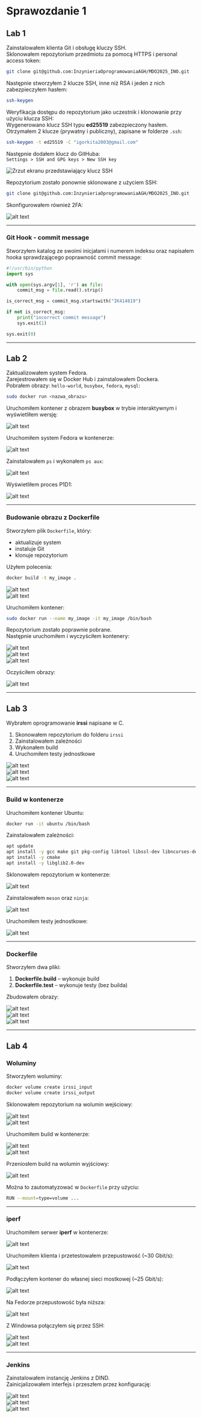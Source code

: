 # Sprawozdanie 1

## Lab 1

Zainstalowałem klienta Git i obsługę kluczy SSH.  
Sklonowałem repozytorium przedmiotu za pomocą HTTPS i personal access token:

```bash
git clone git@github.com:InzynieriaOprogramowaniaAGH/MDO2025_INO.git
```

Następnie stworzyłem 2 klucze SSH, inne niż RSA i jeden z nich zabezpieczyłem hasłem:

```bash
ssh-keygen
```

Weryfikacja dostępu do repozytorium jako uczestnik i klonowanie przy użyciu klucza SSH:  
Wygenerowano klucz SSH typu **ed25519** zabezpieczony hasłem. Otrzymałem 2 klucze (prywatny i publiczny), zapisane w folderze `.ssh`:

```bash
ssh-keygen -t ed25519 -C "igorkita2003@gmail.com"
```

Następnie dodałem klucz do GitHuba:  
`Settings > SSH and GPG keys > New SSH key`

![Zrzut ekranu przedstawiający klucz SSH](kluczSSH.jpg)

Repozytorium zostało ponownie sklonowane z użyciem SSH:

```bash
git clone git@github.com:InzynieriaOprogramowaniaAGH/MDO2025_INO.git
```

Skonfigurowałem również 2FA:

![alt text](skonfigurowanie2FA.jpg)

---

### Git Hook - commit message

Stworzyłem katalog ze swoimi inicjałami i numerem indeksu oraz napisałem hooka sprawdzającego poprawność commit message:

```python
#!/usr/bin/python
import sys

with open(sys.argv[1], 'r') as file:
    commit_msg = file.read().strip()

is_correct_msg = commit_msg.startswith("IK414819")

if not is_correct_msg:
    print("incorrect commit message")
    sys.exit(1)

sys.exit(0)
```

---

## Lab 2

Zaktualizowałem system Fedora.  
Zarejestrowałem się w Docker Hub i zainstalowałem Dockera.  
Pobrałem obrazy: `hello-world`, `busybox`, `fedora`, `mysql`:

```bash
sudo docker run <nazwa_obrazu>
```

Uruchomiłem kontener z obrazem **busybox** w trybie interaktywnym i wyświetliłem wersję:

![alt text](numer_wersji_busybox.jpg)

Uruchomiłem system Fedora w kontenerze:

![alt text](wejscie_fedora2.jpg)

Zainstalowałem `ps` i wykonałem `ps aux`:

![alt text](ps_aux.jpg)

Wyświetliłem proces P1D1:

![alt text](P1D1.jpg)

---

### Budowanie obrazu z Dockerfile

Stworzyłem plik `Dockerfile`, który:

- aktualizuje system
- instaluje Git
- klonuje repozytorium

Użyłem polecenia:

```bash
docker build -t my_image .
```

![alt text](image-2.png)  
![alt text](docker_build2.jpg)

Uruchomiłem kontener:

```bash
sudo docker run --name my_image -it my_image /bin/bash
```

Repozytorium zostało poprawnie pobrane.  
Następnie uruchomiłem i wyczyściłem kontenery:

![alt text](uruchomione.jpg)  
![alt text](czyszczenie_kontenerow.jpg)  
![alt text](usuniete-wszystkie_kontenery.jpg)

Oczyściłem obrazy:

![alt text](usuwanie_obrazow_docker.jpg)

---

## Lab 3

Wybrałem oprogramowanie **irssi** napisane w C.

1. Skonowałem repozytorium do folderu `irssi`
2. Zainstalowałem zależności
3. Wykonałem build
4. Uruchomiłem testy jednostkowe

![alt text](klonowanie_repozytorium_irssi.jpg)  
![alt text](meson_compile_cbuild.jpg)  
![alt text](meson_test_ok.jpg)

---

### Build w kontenerze

Uruchomiłem kontener Ubuntu:

```bash
docker run -it ubuntu /bin/bash
```

Zainstalowałem zależności:

```bash
apt update
apt install -y gcc make git pkg-config libtool libssl-dev libncurses-dev perl perl-modules
apt install -y cmake
apt install -y libglib2.0-dev
```

Sklonowałem repozytorium w kontenerze:

![alt text](klonuje_irssi_kontenerze.jpg)

Zainstalowałem `meson` oraz `ninja`:

![alt text](install_MesoniNinja_kontener.jpg)

Uruchomiłem testy jednostkowe:

![alt text](testy_jednostkowe_irssi.jpg)

---

### Dockerfile

Stworzyłem dwa pliki:

1. **Dockerfile.build** – wykonuje build
2. **Dockerfile.test** – wykonuje testy (bez builda)

Zbudowałem obrazy:

![alt text](budowa_dockerfile_biuld_lab3.jpg)  
![alt text](budowa_dockerfile_test_lab3.jpg)  
![alt text](wynik_test_ostateczny_lab_3.jpg)

---

## Lab 4

### Woluminy

Stworzyłem woluminy:

```bash
docker volume create irssi_input
docker volume create irssi_output
```

Sklonowałem repozytorium na wolumin wejściowy:

![alt text](build2_lab4.jpg)  
![alt text](wgrywanie-repo_do_wolumenu-wejsciowego_lab4.jpg)

Uruchomiłem build w kontenerze:

![alt text](poczatek_buildowania_wkontenerze_lab4.jpg)  
![alt text](koniec_buildowania_Wkontenerze_lab4.jpg)

Przeniosłem build na wolumin wyjściowy:

![alt text](przeniesienie_buildu_do_wolumenu_output_lab4.jpg)

Można to zautomatyzować w `Dockerfile` przy użyciu:

```bash
RUN --mount=type=volume ...
```

---

### iperf

Uruchomiłem serwer **iperf** w kontenerze:

![alt text](uruchomienie_serwera_iperf_lab4.jpg)

Uruchomiłem klienta i przetestowałem przepustowość (~30 Gbit/s):

![alt text](odpalenie_klienta_testowanie_przepustowosci_lab4.jpg)

Podłączyłem kontener do własnej sieci mostkowej (~25 Gbit/s):

![alt text](testowanie_iperf_wlasna_siecia.jpg)

Na Fedorze przepustowość była niższa:

![alt text](instal_iperf_na_fedorze_lab4.jpg)

Z Windowsa połączyłem się przez SSH:

![alt text](tunel_ssh_windows_fedora_lab4.jpg)  
![alt text](laczenie_sie_zinnego_hosta_windows_lab4.jpg)

---

### Jenkins

Zainstalowałem instancję Jenkins z DIND.  
Zainicjalizowałem interfejs i przeszłem przez konfigurację:

![alt text](haslo_do_inicjalizacji_jenkins_lab4.jpg)  
![alt text](Jenkins_UI_inicjalizacja_lab4.jpg)  
![alt text](dashboard_zainstalowanego_jenkinsa_lab4.jpg)